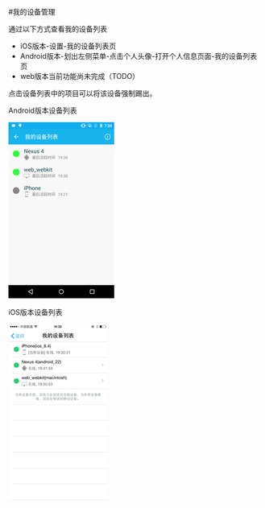 #我的设备管理

通过以下方式查看我的设备列表
* iOS版本-设置-我的设备列表页
* Android版本-划出左侧菜单-点击个人头像-打开个人信息页面-我的设备列表页
* web版本当前功能尚未完成（TODO）

点击设备列表中的项目可以将该设备强制踢出。


Android版本设备列表

![搜索](imgs/my-devices-android-350.png) 

iOS版本设备列表

![搜索](imgs/my-devices-ios-350.png) 

